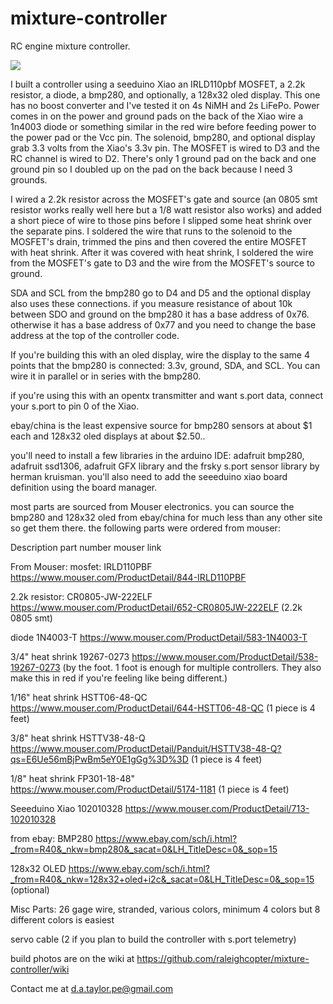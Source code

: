 # mixture-controller
RC engine mixture controller.

![](https://github.com/raleighcopter/mixture-controller/blob/main/photos/cover.jpg)

I built a controller using a seeduino Xiao an IRLD110pbf MOSFET, a 2.2k resistor, a diode, a bmp280, and optionally, a 128x32 oled display. This one has no boost converter and I've tested it on 4s NiMH and 2s LiFePo. Power comes in on the power and ground pads on the back of the Xiao wire a 1n4003 diode or something similar in the red wire before feeding power to the power pad or the Vcc pin. The solenoid, bmp280, and optional display grab 3.3 volts from the Xiao's 3.3v pin. The MOSFET is wired to D3 and the RC channel is wired to D2. There's only 1 ground pad on the back and one ground pin so I doubled up on the pad on the back because I need 3 grounds.

I wired a 2.2k resistor across the MOSFET's gate and source (an 0805 smt resistor works really well here but a 1/8 watt resistor also works) and added a short piece of wire to those pins before I slipped some heat shrink over the separate pins. I soldered the wire that runs to the solenoid to the MOSFET's drain, trimmed the pins and then covered the entire MOSFET with heat shrink. After it was covered with heat shrink, I soldered the wire from the MOSFET's gate to D3 and the wire from the MOSFET's source to ground.

SDA and SCL from the bmp280 go to D4 and D5 and the optional display also uses these connections. if you measure resistance of about 10k between SDO and ground on the bmp280 it has a base address of 0x76. otherwise it has a base address of 0x77 and you need to change the base address at the top of the controller code. 

If you're building this with an oled display, wire the display to the same 4 points that the bmp280 is connected: 3.3v, ground, SDA, and SCL. You can wire it in parallel or in series with the bmp280.

if you're using this with an opentx transmitter and want s.port data, connect your s.port to pin 0 of the Xiao.

ebay/china is the least expensive source for bmp280 sensors at about $1 each and 128x32 oled displays at about $2.50..

you'll need to install a few libraries in the arduino IDE: adafruit bmp280, adafruit ssd1306, adafruit GFX library and the frsky s.port sensor library by herman kruisman. you'll also need to add the seeeduino xiao board definition using the board manager.


most parts are sourced from Mouser electronics. you can source the bmp280 and 128x32 oled from ebay/china for much less than any other site so get them there. the following parts were ordered from mouser:

Description         part number       mouser link

From Mouser:
mosfet:             IRLD110PBF        https://www.mouser.com/ProductDetail/844-IRLD110PBF

2.2k resistor:      CR0805-JW-222ELF  https://www.mouser.com/ProductDetail/652-CR0805JW-222ELF  (2.2k 0805 smt)

diode               1N4003-T          https://www.mouser.com/ProductDetail/583-1N4003-T 

3/4" heat shrink    19267-0273        https://www.mouser.com/ProductDetail/538-19267-0273 (by the foot. 1 foot is enough for multiple controllers. They also make this in red if you're feeling like being different.)

1/16" heat shrink   HSTT06-48-QC      https://www.mouser.com/ProductDetail/644-HSTT06-48-QC (1 piece is 4 feet)

3/8" heat shrink    HSTTV38-48-Q      https://www.mouser.com/ProductDetail/Panduit/HSTTV38-48-Q?qs=E6Ue56mBjPwBm5eY0E1gGg%3D%3D (1 piece is 4 feet)

1/8" heat shrink    FP301-18-48"      https://www.mouser.com/ProductDetail/5174-1181 (1 piece is 4 feet)

Seeeduino Xiao      102010328         https://www.mouser.com/ProductDetail/713-102010328


from ebay:
BMP280                                https://www.ebay.com/sch/i.html?_from=R40&_nkw=bmp280&_sacat=0&LH_TitleDesc=0&_sop=15

128x32 OLED                           https://www.ebay.com/sch/i.html?_from=R40&_nkw=128x32+oled+i2c&_sacat=0&LH_TitleDesc=0&_sop=15  (optional)

Misc Parts:
26 gage wire, stranded, various colors, minimum 4 colors but 8 different colors is easiest

servo cable (2 if you plan to build the controller with s.port telemetry)

build photos are on the wiki at https://github.com/raleighcopter/mixture-controller/wiki

Contact me at d.a.taylor.pe@gmail.com
